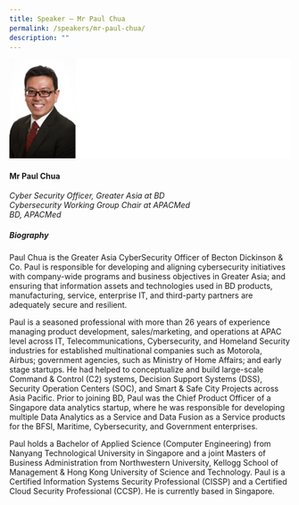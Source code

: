 ```yaml
---
title: Speaker – Mr Paul Chua
permalink: /speakers/mr-paul-chua/
description: ""
---
```

![](/images/2023%20Speakers/paul%20chua.png)

#### **Mr Paul Chua**

*Cyber Security Officer, Greater Asia at BD
<br>Cybersecurity Working Group Chair at APACMed
 <br>
BD, APACMed*


##### **Biography**
Paul Chua is the Greater Asia CyberSecurity Officer of Becton Dickinson &amp; Co. Paul is responsible for developing and aligning cybersecurity initiatives with company-wide programs and business objectives in Greater Asia; and ensuring that information assets and technologies used in BD products, manufacturing, service, enterprise IT, and third-party partners are adequately secure and resilient. 

Paul is a seasoned professional with more than 26 years of experience managing product development, sales/marketing, and operations at APAC level across IT, Telecommunications, Cybersecurity, and Homeland Security industries for established multinational companies such as Motorola, Airbus; government agencies, such as Ministry of Home Affairs; and early stage startups. He had helped to conceptualize and build large-scale Command &amp; Control (C2) systems, Decision Support Systems (DSS), Security Operation Centers (SOC), and Smart &amp; Safe City Projects across Asia Pacific. Prior to joining BD, Paul was the Chief Product Officer of a Singapore data analytics startup, where he was responsible for developing multiple Data Analytics as a Service and Data Fusion as a Service products for the BFSI, Maritime, Cybersecurity, and Government enterprises.

Paul holds a Bachelor of Applied Science (Computer Engineering) from Nanyang Technological University in Singapore and a joint Masters of Business Administration from Northwestern University, Kellogg School of Management &amp; Hong Kong University of Science and Technology. Paul is a Certified Information Systems Security Professional (CISSP) and a Certified Cloud Security Professional (CCSP). He is currently based in Singapore.